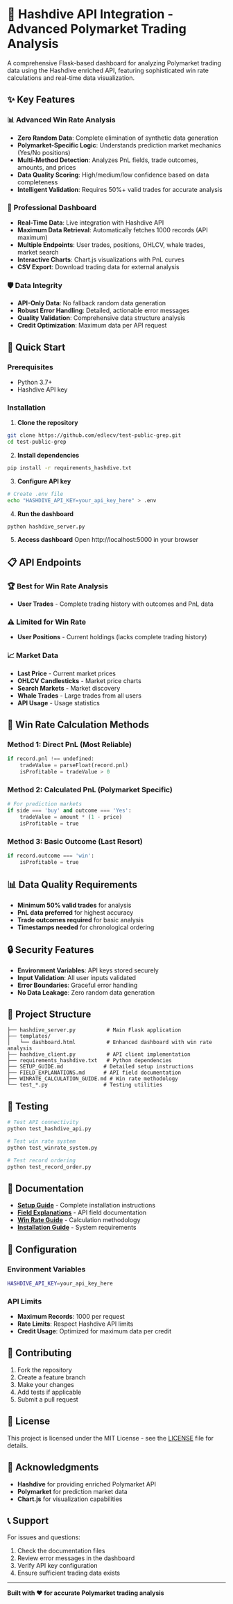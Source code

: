 # 🚀 Hashdive API Integration - Advanced Polymarket Trading Analysis

A comprehensive Flask-based dashboard for analyzing Polymarket trading data using the Hashdive enriched API, featuring sophisticated win rate calculations and real-time data visualization.

## ✨ Key Features

### 📊 **Advanced Win Rate Analysis**
- **Zero Random Data**: Complete elimination of synthetic data generation
- **Polymarket-Specific Logic**: Understands prediction market mechanics (Yes/No positions)
- **Multi-Method Detection**: Analyzes PnL fields, trade outcomes, amounts, and prices
- **Data Quality Scoring**: High/medium/low confidence based on data completeness
- **Intelligent Validation**: Requires 50%+ valid trades for accurate analysis

### 🔧 **Professional Dashboard**
- **Real-Time Data**: Live integration with Hashdive API
- **Maximum Data Retrieval**: Automatically fetches 1000 records (API maximum)
- **Multiple Endpoints**: User trades, positions, OHLCV, whale trades, market search
- **Interactive Charts**: Chart.js visualizations with PnL curves
- **CSV Export**: Download trading data for external analysis

### 🛡️ **Data Integrity**
- **API-Only Data**: No fallback random data generation
- **Robust Error Handling**: Detailed, actionable error messages
- **Quality Validation**: Comprehensive data structure analysis
- **Credit Optimization**: Maximum data per API request

## 🚀 Quick Start

### Prerequisites
- Python 3.7+
- Hashdive API key

### Installation

1. **Clone the repository**
```bash
git clone https://github.com/edlecv/test-public-grep.git
cd test-public-grep
```

2. **Install dependencies**
```bash
pip install -r requirements_hashdive.txt
```

3. **Configure API key**
```bash
# Create .env file
echo "HASHDIVE_API_KEY=your_api_key_here" > .env
```

4. **Run the dashboard**
```bash
python hashdive_server.py
```

5. **Access dashboard**
Open http://localhost:5000 in your browser

## 📋 API Endpoints

### 🏆 **Best for Win Rate Analysis**
- **User Trades** - Complete trading history with outcomes and PnL data

### ⚠️ **Limited for Win Rate**
- **User Positions** - Current holdings (lacks complete trading history)

### 📈 **Market Data**
- **Last Price** - Current market prices
- **OHLCV Candlesticks** - Market price charts
- **Search Markets** - Market discovery
- **Whale Trades** - Large trades from all users
- **API Usage** - Usage statistics

## 🎯 Win Rate Calculation Methods

### **Method 1: Direct PnL (Most Reliable)**
```python
if record.pnl !== undefined:
    tradeValue = parseFloat(record.pnl)
    isProfitable = tradeValue > 0
```

### **Method 2: Calculated PnL (Polymarket Specific)**
```python
# For prediction markets
if side === 'buy' and outcome === 'Yes':
    tradeValue = amount * (1 - price)
    isProfitable = true
```

### **Method 3: Basic Outcome (Last Resort)**
```python
if record.outcome === 'win':
    isProfitable = true
```

## 📊 Data Quality Requirements

- **Minimum 50% valid trades** for analysis
- **PnL data preferred** for highest accuracy
- **Trade outcomes required** for basic analysis
- **Timestamps needed** for chronological ordering

## 🔒 Security Features

- **Environment Variables**: API keys stored securely
- **Input Validation**: All user inputs validated
- **Error Boundaries**: Graceful error handling
- **No Data Leakage**: Zero random data generation

## 📁 Project Structure

```
├── hashdive_server.py          # Main Flask application
├── templates/
│   └── dashboard.html          # Enhanced dashboard with win rate analysis
├── hashdive_client.py          # API client implementation
├── requirements_hashdive.txt   # Python dependencies
├── SETUP_GUIDE.md             # Detailed setup instructions
├── FIELD_EXPLANATIONS.md      # API field documentation
├── WINRATE_CALCULATION_GUIDE.md # Win rate methodology
└── test_*.py                  # Testing utilities
```

## 🧪 Testing

```bash
# Test API connectivity
python test_hashdive_api.py

# Test win rate system
python test_winrate_system.py

# Test record ordering
python test_record_order.py
```

## 📖 Documentation

- **[Setup Guide](SETUP_GUIDE.md)** - Complete installation instructions
- **[Field Explanations](FIELD_EXPLANATIONS.md)** - API field documentation
- **[Win Rate Guide](WINRATE_CALCULATION_GUIDE.md)** - Calculation methodology
- **[Installation Guide](INSTALLATION_GUIDE.md)** - System requirements

## 🔧 Configuration

### Environment Variables
```bash
HASHDIVE_API_KEY=your_api_key_here
```

### API Limits
- **Maximum Records**: 1000 per request
- **Rate Limits**: Respect Hashdive API limits
- **Credit Usage**: Optimized for maximum data per credit

## 🤝 Contributing

1. Fork the repository
2. Create a feature branch
3. Make your changes
4. Add tests if applicable
5. Submit a pull request

## 📄 License

This project is licensed under the MIT License - see the [LICENSE](LICENSE) file for details.

## 🙏 Acknowledgments

- **Hashdive** for providing enriched Polymarket API
- **Polymarket** for prediction market data
- **Chart.js** for visualization capabilities

## 📞 Support

For issues and questions:
1. Check the documentation files
2. Review error messages in the dashboard
3. Verify API key configuration
4. Ensure sufficient trading data exists

---

**Built with ❤️ for accurate Polymarket trading analysis**
